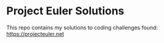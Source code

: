 # Project Euler Solutions



This repo contains my solutions to coding challenges found: https://projecteuler.net
